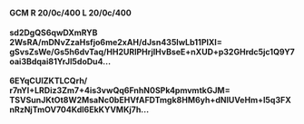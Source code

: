 #### GCM R 20/0c/400 L 20/0c/400
**sd2DgQS6qwDXmRYB**<br/>**2WsRA/mDNvZzaHsfjo6me2xAH/dJsn435lwLb11PlXI=**<br/>**gSvsZsWe/Gs5h6dvTaq/HH2URlPHrjIHvBseE+nXUD+p32GHrdc5jc1Q9Y7oai3Bdqai81YrJI5doDu4...**<br/><br/>
**6EYqCUlZKTLCQrh/**<br/>**r7nYI+LRDiz3Zm7+4is3vwQq6FnhN0SPk4pmvmtkGJM=**<br/>**TSVSunJKtOt8W2MsaNc0bEHVfAFDTmgk8HM6yh+dNlUVeHm+I5q3FXnRzNjTmOV704Kdl6EkKYVMKj7h...**
